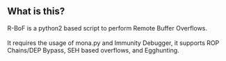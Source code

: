 ## What is this?
R-BoF is a python2 based script to perform Remote Buffer Overflows. \
\
It requires the usage of mona.py and Immunity Debugger, it supports ROP Chains/DEP Bypass, SEH based overflows, and Egghunting.

